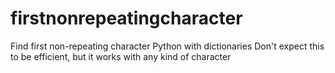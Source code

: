 # firstnonrepeatingcharacter
Find  first non-repeating character Python with dictionaries
Don't expect this to be efficient, but it works with any kind of character
